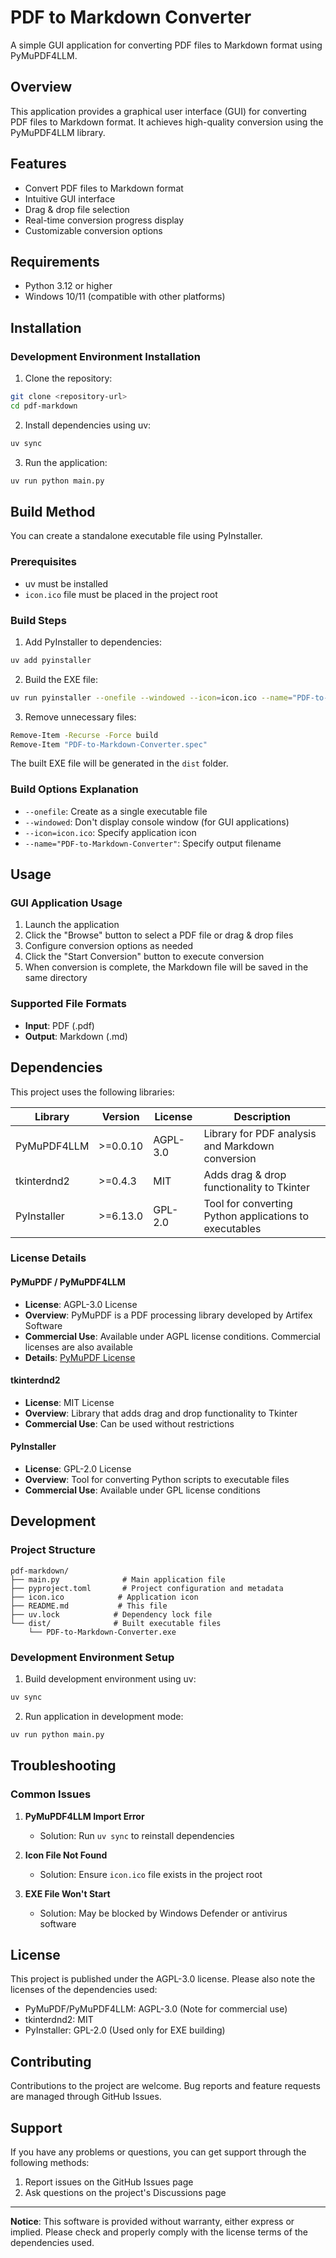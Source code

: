 # PDF to Markdown Converter

A simple GUI application for converting PDF files to Markdown format using PyMuPDF4LLM.

## Overview

This application provides a graphical user interface (GUI) for converting PDF files to Markdown format. It achieves high-quality conversion using the PyMuPDF4LLM library.

## Features

- Convert PDF files to Markdown format
- Intuitive GUI interface
- Drag & drop file selection
- Real-time conversion progress display
- Customizable conversion options

## Requirements

- Python 3.12 or higher
- Windows 10/11 (compatible with other platforms)

## Installation

### Development Environment Installation

1. Clone the repository:
```bash
git clone <repository-url>
cd pdf-markdown
```

2. Install dependencies using uv:
```bash
uv sync
```

3. Run the application:
```bash
uv run python main.py
```

## Build Method

You can create a standalone executable file using PyInstaller.

### Prerequisites

- uv must be installed
- `icon.ico` file must be placed in the project root

### Build Steps

1. Add PyInstaller to dependencies:
```bash
uv add pyinstaller
```

2. Build the EXE file:
```bash
uv run pyinstaller --onefile --windowed --icon=icon.ico --name="PDF-to-Markdown-Converter" main.py
```

3. Remove unnecessary files:
```bash
Remove-Item -Recurse -Force build
Remove-Item "PDF-to-Markdown-Converter.spec"
```

The built EXE file will be generated in the `dist` folder.

### Build Options Explanation

- `--onefile`: Create as a single executable file
- `--windowed`: Don't display console window (for GUI applications)
- `--icon=icon.ico`: Specify application icon
- `--name="PDF-to-Markdown-Converter"`: Specify output filename

## Usage

### GUI Application Usage

1. Launch the application
2. Click the "Browse" button to select a PDF file or drag & drop files
3. Configure conversion options as needed
4. Click the "Start Conversion" button to execute conversion
5. When conversion is complete, the Markdown file will be saved in the same directory

### Supported File Formats

- **Input**: PDF (.pdf)
- **Output**: Markdown (.md)

## Dependencies

This project uses the following libraries:

| Library | Version | License | Description |
|---------|---------|---------|-------------|
| PyMuPDF4LLM | >=0.0.10 | AGPL-3.0 | Library for PDF analysis and Markdown conversion |
| tkinterdnd2 | >=0.4.3 | MIT | Adds drag & drop functionality to Tkinter |
| PyInstaller | >=6.13.0 | GPL-2.0 | Tool for converting Python applications to executables |

### License Details

#### PyMuPDF / PyMuPDF4LLM
- **License**: AGPL-3.0 License
- **Overview**: PyMuPDF is a PDF processing library developed by Artifex Software
- **Commercial Use**: Available under AGPL license conditions. Commercial licenses are also available
- **Details**: [PyMuPDF License](https://pymupdf.readthedocs.io/en/latest/about.html#license)

#### tkinterdnd2
- **License**: MIT License
- **Overview**: Library that adds drag and drop functionality to Tkinter
- **Commercial Use**: Can be used without restrictions

#### PyInstaller
- **License**: GPL-2.0 License
- **Overview**: Tool for converting Python scripts to executable files
- **Commercial Use**: Available under GPL license conditions

## Development

### Project Structure
```
pdf-markdown/
├── main.py              # Main application file
├── pyproject.toml       # Project configuration and metadata
├── icon.ico            # Application icon
├── README.md           # This file
├── uv.lock            # Dependency lock file
└── dist/              # Built executable files
    └── PDF-to-Markdown-Converter.exe
```

### Development Environment Setup

1. Build development environment using uv:
```bash
uv sync
```

2. Run application in development mode:
```bash
uv run python main.py
```

## Troubleshooting

### Common Issues

1. **PyMuPDF4LLM Import Error**
   - Solution: Run `uv sync` to reinstall dependencies

2. **Icon File Not Found**
   - Solution: Ensure `icon.ico` file exists in the project root

3. **EXE File Won't Start**
   - Solution: May be blocked by Windows Defender or antivirus software

## License

This project is published under the AGPL-3.0 license. Please also note the licenses of the dependencies used:
- PyMuPDF/PyMuPDF4LLM: AGPL-3.0 (Note for commercial use)
- tkinterdnd2: MIT
- PyInstaller: GPL-2.0 (Used only for EXE building)

## Contributing

Contributions to the project are welcome. Bug reports and feature requests are managed through GitHub Issues.

## Support

If you have any problems or questions, you can get support through the following methods:

1. Report issues on the GitHub Issues page
2. Ask questions on the project's Discussions page

---

**Notice**: This software is provided without warranty, either express or implied. Please check and properly comply with the license terms of the dependencies used.